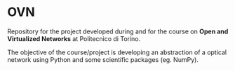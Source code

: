 # OVN
Repository for the project developed during and for the course on **Open and Virtualized Networks** at Politecnico di Torino.

The objective of the course/project is developing an abstraction of a optical network using Python and some scientific packages (eg. NumPy).
